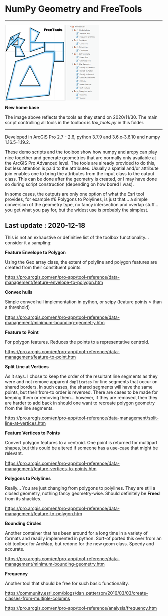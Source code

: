 # NumPy Geometry and FreeTools

----

<!--- This is a comment -->
<!--- https://dan-patterson.github.io/numpy_geometry/ -->
<!--- <a href="url"><img src="https://github.com/Dan-Patterson/numpy_geometry/blob/master/images/Voronoi2.png" align="center" height="auto" width="300" ></a> -->
<!--- ![](images/Voronoi2.png) -->
<!--- The line below is a relative reference.  Make sure that the subdir doesn't begin with a / -->
<img src="images/FreeTools.png" align="center" width="300"/>
<!--- arcpro_npg/images/FreeTools.png -->

**New home base**

The image above reflects the tools as they stand on 2020/11/30. 
The main script controlling all tools in the toolbox is *tbx_tools.py* in this folder. 

----

Developed in ArcGIS Pro 2.7 - 2.6, python 3.7.9 and 3.6.x-3.6.10 and numpy 1.16.5-1.19.2.

These demo scripts and the toolbox show how numpy and arcpy can play nice together and generate geometries that are normally only available at the ArcGIS Pro Advanced level.  The tools are already provided to do this, but less attention is paid to the attributes.  Usually a spatial and/or attribute join enables one to bring the attributes from the input class to the output class.  This can be done after the geometry is created, or I may have done so during script construction (depending on how bored I was).

In some cases, the outputs are only one option of what the Esri tool provides, for example #6 Polygons to Polylines, is just that... a simple conversion of the geometry type, no fancy intersection and overlap stuff... you get what you pay for, but the widest use is probably the simplest.


## Last update : 2020-12-18 ##

This is not an exhaustive or definitive list of the toolbox functionality... consider it a sampling:

**Feature Envelope to Polygon**

Using the Geo array class, the extent of polyline and polygon features are created from their constituent points.

https://pro.arcgis.com/en/pro-app/tool-reference/data-management/feature-envelope-to-polygon.htm

**Convex hulls**

Simple convex hull implementation in python, or scipy (feature points > than a threshold)

https://pro.arcgis.com/en/pro-app/tool-reference/data-management/minimum-bounding-geometry.htm

**Feature to Point**

For polygon features.  Reduces the points to a representative centroid.

https://pro.arcgis.com/en/pro-app/tool-reference/data-management/feature-to-point.htm

**Split Line at Vertices**

As it says.  I chose to keep the order of the resultant line segments as they were and not remove apparent `duplicates` for line segments that occur on shared borders.  In such cases, the shared segments will have the same points, but their from-to order is reversed.  There are cases to be made for keeping them or removing them... however, if they are removed, then they are harder to add back in should one want to recreate polygon geometry from the line segments.

https://pro.arcgis.com/en/pro-app/tool-reference/data-management/split-line-at-vertices.htm

**Feature Vertices to Points**

Convert polygon features to a centroid.  One point is returned for multipart shapes, but this could be altered if someone has a use-case that might be relevant.

https://pro.arcgis.com/en/pro-app/tool-reference/data-management/feature-vertices-to-points.htm

**Polygons to Polylines**

Really... You are just changing from polygons to polylines.  They are still a closed geometry, nothing fancy geometry-wise.  Should definitely be **Freed** from its shackles.

https://pro.arcgis.com/en/pro-app/tool-reference/data-management/feature-to-polygon.htm

**Bounding Circles**

Another container that has been around for a long time in a variety of formats and readily implemented in python.  Sort-of ported this over from an old toolbox for ArcMap, but redone for the new geom class.  Speedy and accurate.

https://pro.arcgis.com/en/pro-app/tool-reference/data-management/minimum-bounding-geometry.htm

**Frequency**

Another tool that should be free for such basic functionality.

https://community.esri.com/blogs/dan_patterson/2016/03/03/create-classes-from-multiple-columns
    
https://pro.arcgis.com/en/pro-app/tool-reference/analysis/frequency.htm



